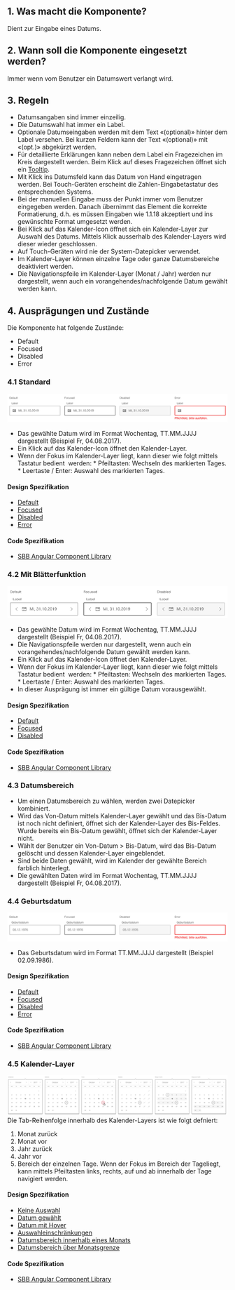 ## 1. Was macht die Komponente?
Dient zur Eingabe eines Datums.

## 2. Wann soll die Komponente eingesetzt werden? 
Immer wenn vom Benutzer ein Datumswert verlangt wird.

## 3. Regeln
* Datumsangaben sind immer einzeilig.
* Die Datumswahl hat immer ein Label.
* Optionale Datumseingaben werden mit dem Text «(optional)» hinter dem Label versehen. Bei kurzen Feldern kann der Text «(optional)» mit «(opt.)» abgekürzt werden.
* Für detaillierte Erklärungen kann neben dem Label ein Fragezeichen im Kreis dargestellt werden. Beim Klick auf dieses Fragezeichen öffnet sich ein [Tooltip](https://digital.sbb.ch/de/websites/components/tooltip).
* Mit Klick ins Datumsfeld kann das Datum von Hand eingetragen werden. Bei Touch-Geräten erscheint die Zahlen-Eingabetastatur des entsprechenden Systems.
* Bei der manuellen Eingabe muss der Punkt immer vom Benutzer eingegeben werden. Danach übernimmt das Element die korrekte Formatierung, d.h. es müssen Eingaben wie 1.1.18 akzeptiert und ins gewünschte Format umgesetzt werden.
* Bei Klick auf das Kalender-Icon öffnet sich ein Kalender-Layer zur Auswahl des Datums. Mittels Klick ausserhalb des Kalender-Layers wird dieser wieder geschlossen.
* Auf Touch-Geräten wird nie der System-Datepicker verwendet.
* Im Kalender-Layer können einzelne Tage oder ganze Datumsbereiche deaktiviert werden.
* Die Navigationspfeile im Kalender-Layer (Monat / Jahr) werden nur dargestellt, wenn auch ein vorangehendes/nachfolgende Datum gewählt werden kann.

## 4. Ausprägungen und Zustände 
Die Komponente hat folgende Zustände:
* Default
* Focused
* Disabled
* Error

### 4.1 Standard
![Darstellung der Komponente Datumswahl in der Ausprägung Standard](https://raw.githubusercontent.com/sbb-design-systems/design-system-website-documentation/master/documentation/components/datepicker/images/datepicker_default.png 'class: image')
* Das gewählte Datum wird im Format Wochentag, TT.MM.JJJJ dargestellt (Beispiel Fr, 04.08.2017).
* Ein Klick auf das Kalender-Icon öffnet den Kalender-Layer.
* Wenn der Fokus im Kalender-Layer liegt, kann dieser wie folgt mittels Tastatur bedient  werden:
        * Pfeiltasten: Wechseln des markierten Tages.
        * Leertaste / Enter: Auswahl des markierten Tages.

#### Design Spezifikation
* [Default](https://www.sketch.com/s/80f12b3b-58e5-4b4c-98cd-c553bae18db0/a/Rvo8Rx#Inspector)
* [Focused](https://www.sketch.com/s/80f12b3b-58e5-4b4c-98cd-c553bae18db0/a/1JPW8n#Inspector)
* [Disabled](https://www.sketch.com/s/80f12b3b-58e5-4b4c-98cd-c553bae18db0/a/pZKwmG#Inspector)
* [Error](https://www.sketch.com/s/80f12b3b-58e5-4b4c-98cd-c553bae18db0/a/VOob9A#Inspector)

#### Code Spezifikation
* [SBB Angular Component Library](https://sbb-angular.app.sbb.ch/latest/public/components/datepicker)

### 4.2 Mit Blätterfunktion
![Darstellung der Komponente Datumswahl mit Blätterfunktion](https://raw.githubusercontent.com/sbb-design-systems/design-system-website-documentation/master/documentation/components/datepicker/images/datepicker_pageable.png 'class: image')
* Das gewählte Datum wird im Format Wochentag, TT.MM.JJJJ dargestellt (Beispiel Fr, 04.08.2017).
* Die Navigationspfeile werden nur dargestellt, wenn auch ein vorangehendes/nachfolgende Datum gewählt werden kann.
* Ein Klick auf das Kalender-Icon öffnet den Kalender-Layer.
* Wenn der Fokus im Kalender-Layer liegt, kann dieser wie folgt mittels Tastatur bedient  werden:
        * Pfeiltasten: Wechseln des markierten Tages.
        * Leertaste / Enter: Auswahl des markierten Tages.
* In dieser Ausprägung ist immer ein gültige Datum vorausgewählt.

#### Design Spezifikation
* [Default](https://www.sketch.com/s/80f12b3b-58e5-4b4c-98cd-c553bae18db0/a/Ya5d7m#Inspector)
* [Focused](https://www.sketch.com/s/80f12b3b-58e5-4b4c-98cd-c553bae18db0/a/KPRqDg#Inspector)
* [Disabled](https://www.sketch.com/s/80f12b3b-58e5-4b4c-98cd-c553bae18db0/a/wmQgoq#Inspector)

#### Code Spezifikation
* [SBB Angular Component Library](https://sbb-angular.app.sbb.ch/latest/public/components/datepicker)

### 4.3 Datumsbereich
* Um einen Datumsbereich zu wählen, werden zwei Datepicker kombiniert.
* Wird das Von-Datum mittels Kalender-Layer gewählt und das Bis-Datum ist noch nicht definiert, öffnet sich der Kalender-Layer des Bis-Feldes. Wurde bereits ein Bis-Datum gewählt, öffnet sich der Kalender-Layer nicht.
* Wählt der Benutzer ein Von-Datum > Bis-Datum, wird das Bis-Datum gelöscht und dessen Kalender-Layer eingeblendet.
* Sind beide Daten gewählt, wird im Kalender der gewählte Bereich farblich hinterlegt.
* Die gewählten Daten wird im Format Wochentag, TT.MM.JJJJ dargestellt (Beispiel Fr, 04.08.2017).

### 4.4 Geburtsdatum
![Darstellung der Komponente Datumswahl zur Eingabe eines Geburtstages](https://raw.githubusercontent.com/sbb-design-systems/design-system-website-documentation/master/documentation/components/datepicker/images/datepicker_birthdate.png 'class: image')
* Das Geburtsdatum wird im Format TT.MM.JJJJ dargestellt (Beispiel 02.09.1986).

#### Design Spezifikation
* [Default](https://www.sketch.com/s/80f12b3b-58e5-4b4c-98cd-c553bae18db0/a/qJVqE2#Inspector)
* [Focused](https://www.sketch.com/s/80f12b3b-58e5-4b4c-98cd-c553bae18db0/a/LgnLa3#Inspector)
* [Disabled](https://www.sketch.com/s/80f12b3b-58e5-4b4c-98cd-c553bae18db0/a/7mav8P#Inspector)
* [Error](https://www.sketch.com/s/80f12b3b-58e5-4b4c-98cd-c553bae18db0/a/yaQ2xa#Inspector)

#### Code Spezifikation
* [SBB Angular Component Library](https://sbb-angular.app.sbb.ch/latest/public/components/datepicker)

### 4.5 Kalender-Layer
![Darstellung der Komponente Datumswahl mit geöffnetem Datepicker](https://raw.githubusercontent.com/sbb-design-systems/design-system-website-documentation/master/documentation/components/datepicker/images/datepicker_picker.png 'class: image')
Die Tab-Reihenfolge innerhalb des Kalender-Layers ist wie folgt
defniert:
1.  Monat zurück
2.  Monat vor
3.  Jahr zurück
4.  Jahr vor
5.  Bereich der einzelnen Tage. Wenn der Fokus im Bereich der Tageliegt, kann mittels Pfeiltasten links, rechts, auf und ab innerhalb der Tage navigiert werden.

#### Design Spezifikation
* [Keine Auswahl](https://www.sketch.com/s/80f12b3b-58e5-4b4c-98cd-c553bae18db0/a/9aWe8z#Inspector)
* [Datum gewählt](https://www.sketch.com/s/80f12b3b-58e5-4b4c-98cd-c553bae18db0/a/PZoPk8#Inspector)
* [Datum mit Hover](https://www.sketch.com/s/80f12b3b-58e5-4b4c-98cd-c553bae18db0/a/gLZldj#Inspector)
* [Auswahleinschränkungen](https://www.sketch.com/s/80f12b3b-58e5-4b4c-98cd-c553bae18db0/a/8Dp4b8#Inspector)
* [Datumsbereich innerhalb eines Monats](https://www.sketch.com/s/80f12b3b-58e5-4b4c-98cd-c553bae18db0/a/2vejnA#Inspector)
* [Datumsbereich über Monatsgrenze](https://www.sketch.com/s/80f12b3b-58e5-4b4c-98cd-c553bae18db0/a/MjM7A7#Inspector)

#### Code Spezifikation
* [SBB Angular Component Library](https://sbb-angular.app.sbb.ch/latest/public/components/datepicker)